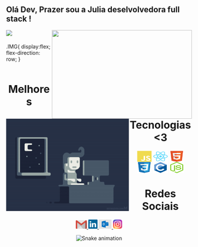 ## Olá Dev, Prazer sou  a Julia deselvolvedora full stack !

<div className "IMG">
  
  <img  height="180em" src="https://github-readme-stats.vercel.app/api?username=JuliaSilva75&show_icons=true&theme=great-gatsby&include_all_commits=true&count_private=true"/>
  <img align= "right" height="240px" width="380" src="https://github-readme-stats.vercel.app/api/top-langs/?username=JuliaSilva75&layout=compact&langs_count=16&theme=great-gatsby"/>
</div>
<br>
<Sytles>
  .IMG{
    display:flex;
    flex-direction: row;
  }
</Sytles>


<div  align="center"> 
  <div style="display: inline_block"><br>
    <img align="left" height="250" alt="coding-time" src="blue.gif">
    <h1 align="center">Melhores Tecnologias <3</h1>
    <img align="center" height="30" width="40" alt="js-icon"  src="https://raw.githubusercontent.com/devicons/devicon/master/icons/javascript/javascript-plain.svg">
    <img align="center" height="30" width="40" alt="react-icon" src="https://raw.githubusercontent.com/devicons/devicon/master/icons/react/react-original.svg">
    <img align="center" height="30" width="40" alt="html-icon" src="https://raw.githubusercontent.com/devicons/devicon/master/icons/html5/html5-original.svg">
    <img align="center" height="30" width="40" alt="css-icon" src="https://raw.githubusercontent.com/devicons/devicon/master/icons/css3/css3-original.svg">
    <img align="center" height="30" width="40" alt="c-icon" src="https://raw.githubusercontent.com/devicons/devicon/master/icons/c/c-original.svg">
    <img align="center" height="30" width="40" alt="nodejs-icon" src="https://raw.githubusercontent.com/devicons/devicon/master/icons/nodejs/nodejs-original.svg">
    
  
  <h1 align="center">Redes Sociais</h1>
    <a href = "mailto: juliasilva.201144@gmail.com">
      <img width="30" src="gmail.svg">
    </a>
    <a href = "https://www.linkedin.com/in/julia-silva-942045a2/">
      <img width="25" src="linkedin.svg">
    </a>
    <a href = "mailto: juliasilva.2014@outlook.com.br">
      <img width="35" src="outlook.jpg">
    </a>
    <a href = "https://www.instagram.com/juhsiilva02/">
      <img width="25" src="instagram.png">
    </a>
</div>
  
![Snake animation](https://github.com/LuigiGf/LuigiGf/blob/output/github-contribution-grid-snake.svg)
